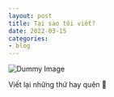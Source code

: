 ```yaml
---
layout: post
title: Tại sao tôi viết?
date: 2022-03-15
categories: 
- blog
---
```


![Dummy Image](https://picsum.photos/800/300)

Viết lại những thứ hay quên 🤔
